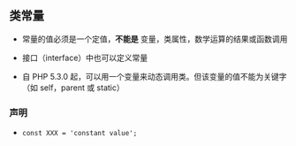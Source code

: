 ## 类常量
* 常量的值必须是一个定值，__不能是__ 变量，类属性，数学运算的结果或函数调用

* 接口（interface）中也可以定义常量

* 自 PHP 5.3.0 起，可以用一个变量来动态调用类。但该变量的值不能为关键字（如 self，parent 或 static）


### 声明
* `const XXX = 'constant value';`
